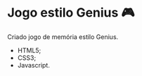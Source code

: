 # Jogo estilo Genius :video_game:

Criado jogo de memória estilo Genius.

- HTML5;
- CSS3;
- Javascript.
